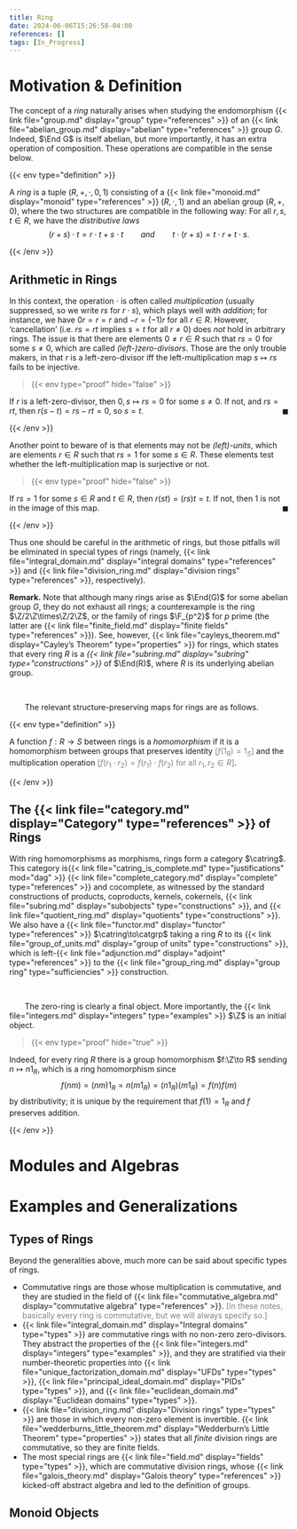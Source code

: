 ```yaml
---
title: Ring
date: 2024-06-06T15:26:58-04:00
references: []
tags: [In_Progress]
---
```


# Motivation & Definition

The concept of a *ring* naturally arises when studying the endomorphism {{< link file="group.md" display="group" type="references" >}} of an {{< link file="abelian_group.md" display="abelian" type="references" >}} group $G$. Indeed, $\End G$ is itself abelian, but more importantly, it has an extra operation of composition. These operations are compatible in the sense below.

{{< env type="definition" >}}

A *ring* is a tuple $(R,+,\cdot,0,1)$ consisting of a {{< link file="monoid.md" display="monoid" type="references" >}} $(R,\cdot,1)$ and an abelian group $(R,+,0)$, where the two structures are compatible in the following way: For all $r,s,t\in R$, we have the *distributive laws*
$$\begin{equation}
    (r+s)\cdot t=r\cdot t+s\cdot t\ \ \ \ \ \ \ \ \mathit{and}\ \ \ \ \ \ \ \ t\cdot(r+s)=t\cdot r+t\cdot s.
\end{equation}$$

{{< /env >}}

<h2 class="hide" id="arithmetic_in_rings">Arithmetic in Rings</h2>

In this context, the operation $\cdot$ is often called *multiplication* (usually suppressed, so we write $rs$ for $r\cdot s$), which plays well with *addition*; for instance, we have $0r=r=r$ and $-r=(-1)r$ for all $r\in R$. However, ‘cancellation’ (i.e. $rs=rt$ implies $s=t$ for all $r\neq0$) does *not* hold in arbitrary rings. The issue is that there are elements $0\neq r\in R$ such that $rs=0$ for some $s\neq0$, which are called *(left-)zero-divisors*. Those are the only trouble makers, in that $r$ is a left-zero-divisor iff the left-multiplication map $s\mapsto rs$ fails to be injective.

>{{< env type="proof" hide="false" >}}

If $r$ is a left-zero-divisor, then $0,s\mapsto rs=0$ for some $s\neq0$. If not, and $rs=rt$, then $r(s-t)=rs-rt=0$, so $s=t$.<span style="float:right;">$\blacksquare$</span>

{{< /env >}}

Another point to beware of is that elements may not be *(left)-units*, which are elements $r\in R$ such that $rs=1$ for some $s\in R$. These elements test whether the left-multiplication map is surjective or not.

>{{< env type="proof" hide="false" >}}

If $rs=1$ for some $s\in R$ and $t\in R$, then $r(st)=(rs)t=t$. If not, then $1$ is not in the image of this map.<span style="float:right;">$\blacksquare$</span>

{{< /env >}}

Thus one should be careful in the arithmetic of rings, but those pitfalls will be eliminated in special types of rings (namely, {{< link file="integral_domain.md" display="integral domains" type="references" >}} and {{< link file="division_ring.md" display="division rings" type="references" >}}, respectively).

<div class="space"></div>

**Remark.** Note that although many rings arise as $\End(G)$ for some abelian group $G$, they do not exhaust all rings; a counterexample is the ring $\Z/2\Z\times\Z/2\Z$, or the family of rings $\F_{p^2}$ for $p$ prime (the latter are {{< link file="finite_field.md" display="finite fields" type="references" >}}). See, however, {{< link file="cayleys_theorem.md" display="Cayley’s Theorem" type="properties" >}} for rings, which states that every ring $R$ is a *{{< link file="subring.md" display="subring" type="constructions" >}}* of $\End(R)$, where $R$ is its underlying abelian group.

<br>

&emsp;&emsp;The relevant structure-preserving maps for rings are as follows.

{{< env type="definition" >}}

A function $f:R\to S$ between rings is a *homomorphism* if it is a homomorphism between groups that preserves identity <span style="color:gray">[$f(1_R)=1_S$]</span> and the multiplication operation <span style="color:gray">[$f(r_1\cdot r_2)=f(r_1)\cdot f(r_2)$ for all $r_1,r_2\in R$]</span>.

{{< /env >}}

<h2 id="category_of_rings">The {{< link file="category.md" display="Category" type="references" >}} of Rings</h2>

With ring homomorphisms as morphisms, rings form a category $\catring$. This category is{{< link file="catring_is_complete.md" type="justifications" mod="dag" >}} {{< link file="complete_category.md" display="complete" type="references" >}} and cocomplete, as witnessed by the standard constructions of products, coproducts, kernels, cokernels, {{< link file="subring.md" display="subobjects" type="constructions" >}}, and {{< link file="quotient_ring.md" display="quotients" type="constructions" >}}. We also have a {{< link file="functor.md" display="functor" type="references" >}} $\catring\to\catgrp$ taking a ring $R$ to its {{< link file="group_of_units.md" display="group of units" type="constructions" >}}, which is left-{{< link file="adjunction.md" display="adjoint" type="references" >}} to the {{< link file="group_ring.md" display="group ring" type="sufficiencies" >}} construction.

<br>

&emsp;&emsp;The zero-ring is clearly a final object. More importantly, the {{< link file="integers.md" display="integers" type="examples" >}} $\Z$ is an initial object.

>{{< env type="proof" hide="true" >}}

Indeed, for every ring $R$ there is a group homomorphism $f:\Z\to R$ sending $n\mapsto n1_R$, which is a ring homomorphism since
$$\begin{equation}
    f(nm)=(nm)1_R=n(m1_R)=(n1_R)(m1_R)=f(n)f(m)
\end{equation}$$
by distributivity; it is unique by the requirement that $f(1)=1_R$ and $f$ preserves addition.

{{< /env >}}

# Modules and Algebras

# Examples and Generalizations

## Types of Rings

Beyond the generalities above, much more can be said about specific types of rings.
* Commutative rings are those whose multiplication is commutative, and they are studied in the field of {{< link file="commutative_algebra.md" display="commutative algebra" type="references" >}}. <span style="color:gray">[In these notes, basically every ring is commutative, but we will always specify so.]</span>
* {{< link file="integral_domain.md" display="Integral domains" type="types" >}} are commutative rings with no non-zero zero-divisors. They abstract the properties of the {{< link file="integers.md" display="integers" type="examples" >}}, and they are stratified via their number-theoretic properties into {{< link file="unique_factorization_domain.md" display="UFDs" type="types" >}}, {{< link file="principal_ideal_domain.md" display="PIDs" type="types" >}}, and {{< link file="euclidean_domain.md" display="Euclidean domains" type="types" >}}.
* {{< link file="division_ring.md" display="Division rings" type="types" >}} are those in which every non-zero element is invertible. {{< link file="wedderburns_little_theorem.md" display="Wedderburn’s Little Theorem" type="properties" >}} states that all *finite* division rings are commutative, so they are finite fields.
* The most special rings are {{< link file="field.md" display="fields" type="types" >}}, which are commutative division rings, whose {{< link file="galois_theory.md" display="Galois theory" type="references" >}} kicked-off abstract algebra and led to the definition of groups.

## Monoid Objects
